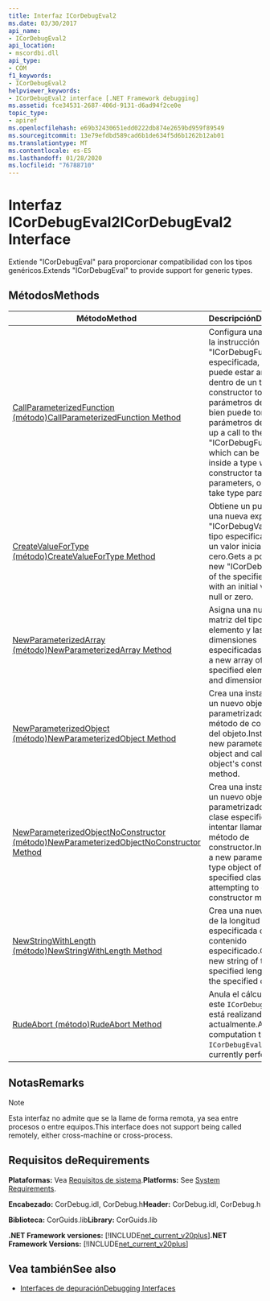 ```yaml
---
title: Interfaz ICorDebugEval2
ms.date: 03/30/2017
api_name:
- ICorDebugEval2
api_location:
- mscordbi.dll
api_type:
- COM
f1_keywords:
- ICorDebugEval2
helpviewer_keywords:
- ICorDebugEval2 interface [.NET Framework debugging]
ms.assetid: fce34531-2687-406d-9131-d6ad94f2ce0e
topic_type:
- apiref
ms.openlocfilehash: e69b32430651edd0222db874e2659bd959f89549
ms.sourcegitcommit: 13e79efdbd589cad6b1de634f5d6b1262b12ab01
ms.translationtype: MT
ms.contentlocale: es-ES
ms.lasthandoff: 01/28/2020
ms.locfileid: "76788710"
---
```

# <a name="icordebugeval2-interface"></a><span data-ttu-id="3740d-102">Interfaz ICorDebugEval2</span><span class="sxs-lookup"><span data-stu-id="3740d-102">ICorDebugEval2 Interface</span></span>

<span data-ttu-id="3740d-103">Extiende "ICorDebugEval" para proporcionar compatibilidad con los tipos genéricos.</span><span class="sxs-lookup"><span data-stu-id="3740d-103">Extends "ICorDebugEval" to provide support for generic types.</span></span>  
  
## <a name="methods"></a><span data-ttu-id="3740d-104">Métodos</span><span class="sxs-lookup"><span data-stu-id="3740d-104">Methods</span></span>  
  
|<span data-ttu-id="3740d-105">Método</span><span class="sxs-lookup"><span data-stu-id="3740d-105">Method</span></span>|<span data-ttu-id="3740d-106">Descripción</span><span class="sxs-lookup"><span data-stu-id="3740d-106">Description</span></span>|  
|------------|-----------------|  
|[<span data-ttu-id="3740d-107">CallParameterizedFunction (método)</span><span class="sxs-lookup"><span data-stu-id="3740d-107">CallParameterizedFunction Method</span></span>](icordebugeval2-callparameterizedfunction-method.md)|<span data-ttu-id="3740d-108">Configura una llamada a la instrucción "ICorDebugFunction" especificada, que puede estar anidada dentro de un tipo cuyo constructor toma parámetros de tipo, o bien puede tomar parámetros de tipo.</span><span class="sxs-lookup"><span data-stu-id="3740d-108">Sets up a call to the specified "ICorDebugFunction", which can be nested inside a type whose constructor takes type parameters, or can itself take type parameters.</span></span>|  
|[<span data-ttu-id="3740d-109">CreateValueForType (método)</span><span class="sxs-lookup"><span data-stu-id="3740d-109">CreateValueForType Method</span></span>](icordebugeval2-createvaluefortype-method.md)|<span data-ttu-id="3740d-110">Obtiene un puntero a una nueva expresión "ICorDebugValue" del tipo especificado, con un valor inicial de null o cero.</span><span class="sxs-lookup"><span data-stu-id="3740d-110">Gets a pointer to a new "ICorDebugValue" of the specified type, with an initial value of null or zero.</span></span>|  
|[<span data-ttu-id="3740d-111">NewParameterizedArray (método)</span><span class="sxs-lookup"><span data-stu-id="3740d-111">NewParameterizedArray Method</span></span>](icordebugeval2-newparameterizedarray-method.md)|<span data-ttu-id="3740d-112">Asigna una nueva matriz del tipo de elemento y las dimensiones especificadas.</span><span class="sxs-lookup"><span data-stu-id="3740d-112">Allocates a new array of the specified element type and dimensions.</span></span>|  
|[<span data-ttu-id="3740d-113">NewParameterizedObject (método)</span><span class="sxs-lookup"><span data-stu-id="3740d-113">NewParameterizedObject Method</span></span>](icordebugeval2-newparameterizedobject-method.md)|<span data-ttu-id="3740d-114">Crea una instancia de un nuevo objeto de tipo parametrizado y llama al método de constructor del objeto.</span><span class="sxs-lookup"><span data-stu-id="3740d-114">Instantiates a new parameterized type object and calls the object's constructor method.</span></span>|  
|[<span data-ttu-id="3740d-115">NewParameterizedObjectNoConstructor (método)</span><span class="sxs-lookup"><span data-stu-id="3740d-115">NewParameterizedObjectNoConstructor Method</span></span>](icordebugeval2-newparameterizedobjectnoconstructor-method.md)|<span data-ttu-id="3740d-116">Crea una instancia de un nuevo objeto de tipo parametrizado de la clase especificada sin intentar llamar a un método de constructor.</span><span class="sxs-lookup"><span data-stu-id="3740d-116">Instantiates a new parameterized type object of the specified class without attempting to call a constructor method</span></span>|  
|[<span data-ttu-id="3740d-117">NewStringWithLength (método)</span><span class="sxs-lookup"><span data-stu-id="3740d-117">NewStringWithLength Method</span></span>](icordebugeval2-newstringwithlength-method.md)|<span data-ttu-id="3740d-118">Crea una nueva cadena de la longitud especificada con el contenido especificado.</span><span class="sxs-lookup"><span data-stu-id="3740d-118">Creates a new string of the specified length with the specified contents.</span></span>|  
|[<span data-ttu-id="3740d-119">RudeAbort (método)</span><span class="sxs-lookup"><span data-stu-id="3740d-119">RudeAbort Method</span></span>](icordebugeval2-rudeabort-method.md)|<span data-ttu-id="3740d-120">Anula el cálculo que este `ICorDebugEval2` está realizando actualmente.</span><span class="sxs-lookup"><span data-stu-id="3740d-120">Aborts the computation that this `ICorDebugEval2` is currently performing.</span></span>|  
  
## <a name="remarks"></a><span data-ttu-id="3740d-121">Notas</span><span class="sxs-lookup"><span data-stu-id="3740d-121">Remarks</span></span>  
  
> [!NOTE]
> <span data-ttu-id="3740d-122">Esta interfaz no admite que se la llame de forma remota, ya sea entre procesos o entre equipos.</span><span class="sxs-lookup"><span data-stu-id="3740d-122">This interface does not support being called remotely, either cross-machine or cross-process.</span></span>  
  
## <a name="requirements"></a><span data-ttu-id="3740d-123">Requisitos de</span><span class="sxs-lookup"><span data-stu-id="3740d-123">Requirements</span></span>  
 <span data-ttu-id="3740d-124">**Plataformas:** Vea [Requisitos de sistema](../../../../docs/framework/get-started/system-requirements.md).</span><span class="sxs-lookup"><span data-stu-id="3740d-124">**Platforms:** See [System Requirements](../../../../docs/framework/get-started/system-requirements.md).</span></span>  
  
 <span data-ttu-id="3740d-125">**Encabezado:** CorDebug.idl, CorDebug.h</span><span class="sxs-lookup"><span data-stu-id="3740d-125">**Header:** CorDebug.idl, CorDebug.h</span></span>  
  
 <span data-ttu-id="3740d-126">**Biblioteca:** CorGuids.lib</span><span class="sxs-lookup"><span data-stu-id="3740d-126">**Library:** CorGuids.lib</span></span>  
  
 <span data-ttu-id="3740d-127">**.NET Framework versiones:** [!INCLUDE[net_current_v20plus](../../../../includes/net-current-v20plus-md.md)]</span><span class="sxs-lookup"><span data-stu-id="3740d-127">**.NET Framework Versions:** [!INCLUDE[net_current_v20plus](../../../../includes/net-current-v20plus-md.md)]</span></span>  
  
## <a name="see-also"></a><span data-ttu-id="3740d-128">Vea también</span><span class="sxs-lookup"><span data-stu-id="3740d-128">See also</span></span>

- [<span data-ttu-id="3740d-129">Interfaces de depuración</span><span class="sxs-lookup"><span data-stu-id="3740d-129">Debugging Interfaces</span></span>](debugging-interfaces.md)
